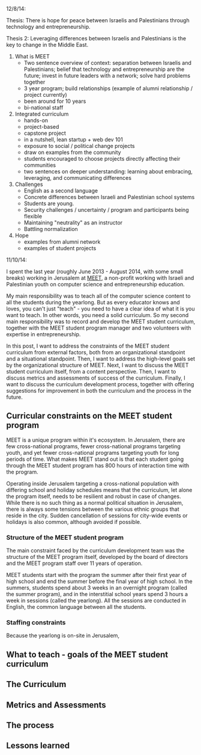 12/8/14:

Thesis: There is hope for peace between Israelis and Palestinians through technology and entrepreneurship. 

Thesis 2: Leveraging differences between Israelis and Palestinians is the key to change in the Middle East.

1. What is MEET
	* Two sentence overview of context: separation between Israelis and Palestinians; belief that technology and entrepreneurship are the future; invest in future leaders with a network; solve hard problems together
	* 3 year program; build relationships (example of alumni relationship / project currently)
	* been around for 10 years
	* bi-national staff
2. Integrated curriculum
	* hands-on
	* project-based
	* capstone project
	* in a nutshell, lean startup + web dev 101
	* exposure to social / political change projects
	* draw on examples from the community
	* students encouraged to choose projects directly affecting their communities
	* two sentences on deeper understanding: learning about embracing, leveraging, and communicating differences
3. Challenges
	* English as a second language
	* Concrete differences between Israeli and Palestinian school systems
	* Students are young. 
	* Security challenges / uncertainty / program and participants being flexible
	* Maintaining "neutrality" as an instructor
	* Battling normalization
3. Hope
	* examples from alumni network
	* examples of student projects


11/10/14:

I spent the last year (roughly June 2013 - August 2014, with some small breaks) working in Jerusalem at [MEET](http://meet.mit.edu), a non-profit working with Israeli and Palestinian youth on computer science and entrepreneurship education.

My main responsibility was to teach all of the computer science content to all the students during the yearlong. But as every educator knows and loves, you can't just "teach" - you need to have a clear idea of what it is you want to teach. In other words, you need a solid curriculum. So my second main responsibility was to record and develop the MEET student curriculum, together with the MEET student program manager and two volunteers with expertise in entrepreneurship.

In this post, I want to address the constraints of the MEET student curriculum from external factors, both from an organizational standpoint and a situational standpoint. Then, I want to address the high-level goals set by the organizational structure of MEET. Next, I want to discuss the MEET student curriculum itself, from a content perspective. Then, I want to discuss metrics and assessments of success of the curriculum. Finally, I want to discuss the curriculum development process, together with offering suggestions for improvement in both the curriculum and the process in the future. 

## Curricular constraints on the MEET student program

MEET is a unique program within it's ecosystem. In Jerusalem, there are few cross-national programs, fewer cross-national programs targeting youth, and yet fewer cross-national programs targeting youth for long periods of time. What makes MEET stand out is that each student going through the MEET student program has 800 hours of interaction time with the program.

Operating inside Jerusalem targeting a cross-national population with differing school and holiday schedules means that the curriculum, let alone the program itself, needs to be resilient and robust in case of changes. While there is no such thing as a normal political situation in Jerusalem, there is always some tensions between the various ethnic groups that reside in the city. Sudden cancellation of sessions for city-wide events or holidays is also common, although avoided if possible.

### Structure of the MEET student program

The main constraint faced by the curriculum development team was the structure of the MEET program itself, developed by the board of directors and the MEET program staff over 11 years of operation. 

MEET students start with the program the summer after their first year of high school and end the summer before the final year of high school. In the summers, students spend about 3 weeks in an overnight program (called the summer program), and in the interstitial school years spend 3 hours a week in sessions (called the yearlong). All the sessions are conducted in English, the common language between all the students.

### Staffing constraints

Because the yearlong is on-site in Jerusalem, 

## What to teach - goals of the MEET student curriculum

## The Curriculum

## Metrics and Assessments

## The process

## Lessons learned